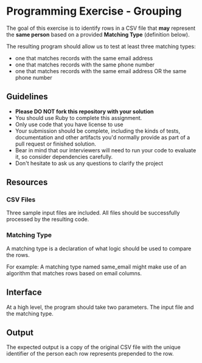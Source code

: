# Programming Exercise - Grouping

The goal of this exercise is to identify rows in a CSV file that
__may__ represent the __same person__ based on a provided __Matching Type__ (definition below).

The resulting program should allow us to test at least three matching types:
 - one that matches records with the same email address
 - one that matches records with the same phone number
 - one that matches records with the same email address OR the same phone number

## Guidelines

* **Please DO NOT fork this repository with your solution**
* You should use Ruby to complete this assignment.
* Only use code that you have license to use
* Your submission should be complete, including the kinds of tests, documentation and other artifacts you'd normally provide as part of a pull request or finished solution.
* Bear in mind that our interviewers will need to run your code to evaluate it, so consider dependencies carefully.
* Don't hesitate to ask us any questions to clarify the project

## Resources

### CSV Files

Three sample input files are included. All files should be successfully
processed by the resulting code.

### Matching Type

A matching type is a declaration of what logic should be used to compare the rows.

For example: A matching type named same_email might make use of an algorithm that 
matches rows based on email columns.

## Interface

At a high level, the program should take two parameters. The input file
and the matching type.

## Output

The expected output is a copy of the original CSV file with the unique 
identifier of the person each row represents prepended to the row.
